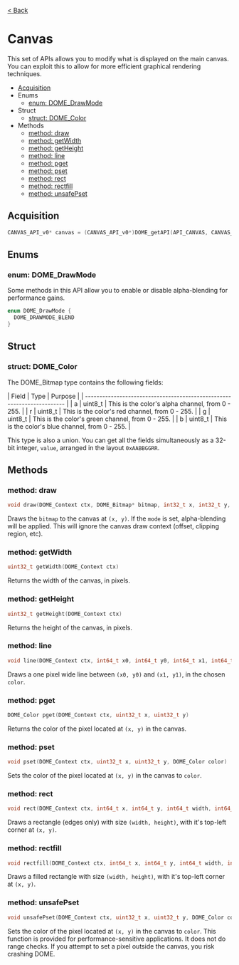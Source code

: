 [< Back](.)

Canvas
===============

This set of APIs allows you to modify what is displayed on the main canvas.
You can exploit this to allow for more efficient graphical rendering techniques.

* [Acquisition](#acquistion)
* Enums
  - [enum: DOME_DrawMode](#enum-dome_drawmode)
* Struct
  - [struct: DOME_Color](#method-dome_color)
* Methods
  - [method: draw](#method-draw)
  - [method: getWidth](#method-getwidth)
  - [method: getHeight](#method-getHeight)
  - [method: line](#method-line)
  - [method: pget](#method-pget)
  - [method: pset](#method-pset)
  - [method: rect](#method-rect)
  - [method: rectfill](#method-rectfill)
  - [method: unsafePset](#method-unsafepset)

## Acquisition

```c
CANVAS_API_v0* canvas = (CANVAS_API_v0*)DOME_getAPI(API_CANVAS, CANVAS_API_VERSION);
```

## Enums
### enum: DOME_DrawMode

Some methods in this API allow you to enable or disable alpha-blending 
for performance gains.

```c
enum DOME_DrawMode {
  DOME_DRAWMODE_BLEND
}
```

## Struct
### struct: DOME_Color

The DOME_Bitmap type contains the following fields:

| Field  | Type        | Purpose                                          |
| ----------------------------------------------------------------------- |
|    a   | uint8_t     | This is the color's alpha channel, from 0 - 255. |
|    r   | uint8_t     | This is the color's red channel, from 0 - 255.   |
|    g   | uint8_t     | This is the color's green channel, from 0 - 255. |
|    b   | uint8_t     | This is the color's blue channel, from 0 - 255.  |

This type is also a union. You can get all the fields simultaneously as a 
32-bit integer, `value`, arranged in the layout `0xAABBGGRR`.

## Methods
### method: draw
```c
void draw(DOME_Context ctx, DOME_Bitmap* bitmap, int32_t x, int32_t y, DOME_DRAWMODE mode)
```
Draws the `bitmap` to the canvas at `(x, y)`. If the `mode` is set, alpha-blending
will be applied. This will ignore the canvas draw context (offset, clipping region, etc).

### method: getWidth
```c
uint32_t getWidth(DOME_Context ctx)
```
Returns the width of the canvas, in pixels.

### method: getHeight
```c
uint32_t getHeight(DOME_Context ctx)
```
Returns the height of the canvas, in pixels.

### method: line
```c
void line(DOME_Context ctx, int64_t x0, int64_t y0, int64_t x1, int64_t y1, DOME_Color color);
```
Draws a one pixel wide line between `(x0, y0)` and `(x1, y1)`, in the chosen `color`.

### method: pget
```c
DOME_Color pget(DOME_Context ctx, uint32_t x, uint32_t y)
```
Returns the color of the pixel located at `(x, y)` in the canvas.

### method: pset
```c
void pset(DOME_Context ctx, uint32_t x, uint32_t y, DOME_Color color)
```
Sets the color of the pixel located at `(x, y)` in the canvas to `color`.

### method: rect
```c
void rect(DOME_Context ctx, int64_t x, int64_t y, int64_t width, int64_t height, DOME_Color color);
```

Draws a rectangle (edges only) with size `(width, height)`, with it's top-left corner at `(x, y)`.

### method: rectfill
```c
void rectfill(DOME_Context ctx, int64_t x, int64_t y, int64_t width, int64_t height, DOME_Color color);
```

Draws a filled rectangle with size `(width, height)`, with it's top-left corner at `(x, y)`.

### method: unsafePset
```c
void unsafePset(DOME_Context ctx, uint32_t x, uint32_t y, DOME_Color color)
```
Sets the color of the pixel located at `(x, y)` in the canvas to `color`.
This function is provided for performance-sensitive applications.
It does not do range checks. If you attempt to set a pixel outside the canvas,
you risk crashing DOME.

